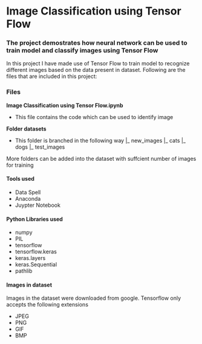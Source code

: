 # Image Classification using Tensor Flow
### The project demostrates how neural network can be used to train model and classify images using Tensor Flow

In this project I have made use of Tensor Flow to train model to recognize different images based on the data present in dataset. Following are the files that are included in this project:

### Files
**Image Classification using Tensor Flow.ipynb**
- This file contains the code which can be used to identify image

**Folder datasets**
- This folder is branched in the following way
|_ new_images
  |_ cats
  |_ dogs
|_ test_images

More folders can be added into the dataset with suffcient number of images for training

#### Tools used
- Data Spell
- Anaconda
- Juypter Notebook

#### Python Libraries used
- numpy
- PIL
- tensorflow
- tensorflow.keras
- keras.layers
- keras.Sequential
- pathlib

#### Images in dataset
Images in the dataset were downloaded from google. Tensorflow only accepts the following extensions 
- JPEG 
- PNG 
- GIF 
- BMP

